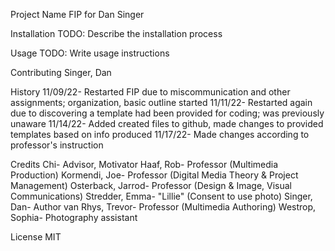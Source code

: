 Project Name
FIP for Dan Singer

Installation
TODO: Describe the installation process

Usage
TODO: Write usage instructions

Contributing
Singer, Dan

History
11/09/22- Restarted FIP due to miscommunication and other assignments; organization, basic outline started
11/11/22- Restarted again due to discovering a template had been provided for coding; was previously unaware
11/14/22- Added created files to github, made changes to provided templates based on info produced
11/17/22- Made changes according to professor's instruction

Credits
Chi- Advisor, Motivator
Haaf, Rob- Professor (Multimedia Production)
Kormendi, Joe- Professor (Digital Media Theory & Project Management)
Osterback, Jarrod- Professor (Design & Image, Visual Communications)
Stredder, Emma- "Lillie" (Consent to use photo)
Singer, Dan- Author
van Rhys, Trevor- Professor (Multimedia Authoring)
Westrop, Sophia- Photography assistant

License
MIT
